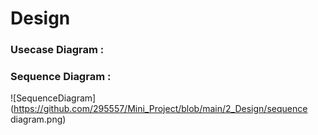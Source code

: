 # Design


### Usecase Diagram :

### Sequence Diagram :
![SequenceDiagram](https://github.com/295557/Mini_Project/blob/main/2_Design/sequence diagram.png)
